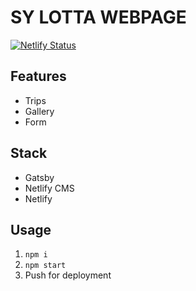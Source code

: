 # SY LOTTA WEBPAGE

[![Netlify Status](https://api.netlify.com/api/v1/badges/0d33df60-fe73-4960-8672-2d7403a49dfb/deploy-status)](https://app.netlify.com/sites/sylotta/deploys)

## Features

- Trips
- Gallery
- Form

## Stack

- Gatsby
- Netlify CMS
- Netlify

## Usage

1. `npm i`
2. `npm start`
3. Push for deployment
